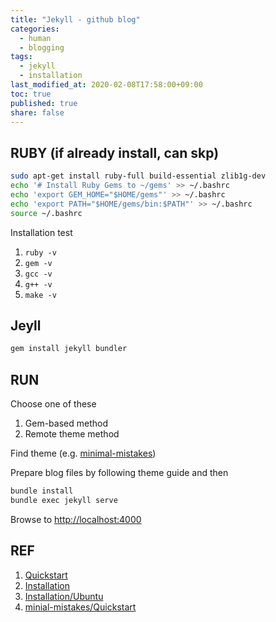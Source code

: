```yaml
---
title: "Jekyll - github blog"
categories:
  - human
  - blogging
tags:
  - jekyll
  - installation
last_modified_at: 2020-02-08T17:58:00+09:00
toc: true
published: true
share: false
---
```


## RUBY (if already install, can skp)

```bash
sudo apt-get install ruby-full build-essential zlib1g-dev
echo '# Install Ruby Gems to ~/gems' >> ~/.bashrc
echo 'export GEM_HOME="$HOME/gems"' >> ~/.bashrc
echo 'export PATH="$HOME/gems/bin:$PATH"' >> ~/.bashrc
source ~/.bashrc
```

Installation test 

1. `ruby -v`
2. `gem -v`
3. `gcc -v`
4. `g++ -v`
5. `make -v`

## Jeyll

```bash
gem install jekyll bundler
```

## RUN

Choose one of these
1. Gem-based method
2. Remote theme method

Find theme (e.g. [minimal-mistakes](https://github.com/mmistakes/minimal-mistakes))

Prepare blog files by following theme guide
and then

```bash
bundle install
bundle exec jekyll serve
```

Browse to [http://localhost:4000](http://localhost:4000)

## REF

1. [Quickstart](https://jekyllrb.com/docs/)
2. [Installation](https://jekyllrb.com/docs/installation/)
3. [Installation/Ubuntu](https://jekyllrb.com/docs/installation/ubuntu/)
4. [minial-mistakes/Quickstart](https://mmistakes.github.io/minimal-mistakes/docs/quick-start-guide/)